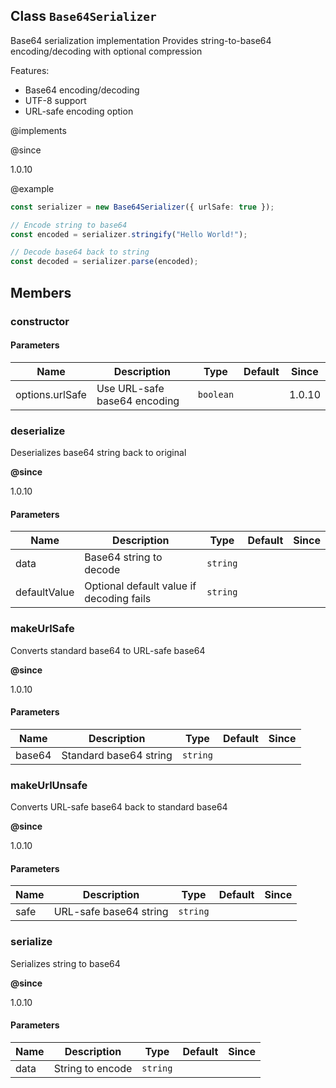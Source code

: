 ## Class `Base64Serializer`
Base64 serialization implementation
Provides string-to-base64 encoding/decoding with optional compression

Features:
- Base64 encoding/decoding
- UTF-8 support
- URL-safe encoding option

@implements 


@since 

1.0.10

@example 

```typescript
const serializer = new Base64Serializer({ urlSafe: true });

// Encode string to base64
const encoded = serializer.stringify("Hello World!");

// Decode base64 back to string
const decoded = serializer.parse(encoded);
```


## Members

### constructor


#### Parameters
| Name | Description | Type | Default | Since |
|------|------|---------|-------|------------|
|  options.urlSafe  | Use URL-safe base64 encoding | `boolean` |  | 1.0.10 |


### deserialize
Deserializes base64 string back to original

**@since** 

1.0.10


#### Parameters
| Name | Description | Type | Default | Since |
|------|------|---------|-------|------------|
|  data  | Base64 string to decode | `string` |  |  |
|  defaultValue  | Optional default value if decoding fails | `string` |  |  |


### makeUrlSafe
Converts standard base64 to URL-safe base64

**@since** 

1.0.10


#### Parameters
| Name | Description | Type | Default | Since |
|------|------|---------|-------|------------|
|  base64  | Standard base64 string | `string` |  |  |


### makeUrlUnsafe
Converts URL-safe base64 back to standard base64

**@since** 

1.0.10


#### Parameters
| Name | Description | Type | Default | Since |
|------|------|---------|-------|------------|
|  safe  | URL-safe base64 string | `string` |  |  |


### serialize
Serializes string to base64

**@since** 

1.0.10


#### Parameters
| Name | Description | Type | Default | Since |
|------|------|---------|-------|------------|
|  data  | String to encode | `string` |  |  |

